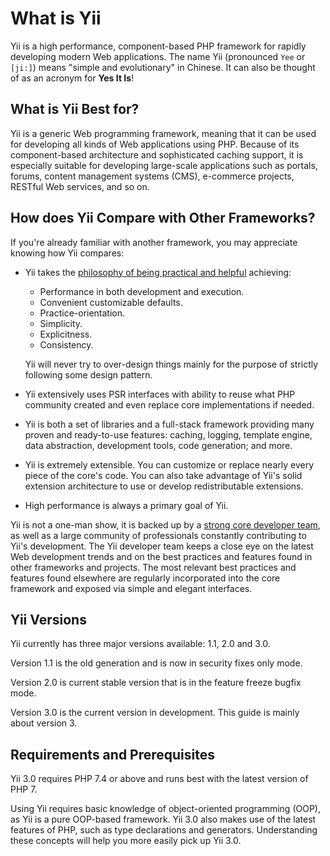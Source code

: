 What is Yii
===========

Yii is a high performance, component-based PHP framework for rapidly developing modern Web applications.
The name Yii (pronounced `Yee` or `[ji:]`) means "simple and evolutionary" in Chinese. It can also
be thought of as an acronym for **Yes It Is**!


What is Yii Best for?
---------------------

Yii is a generic Web programming framework, meaning that it can be used for developing all kinds
of Web applications using PHP. Because of its component-based architecture and sophisticated caching
support, it is especially suitable for developing large-scale applications such as portals, forums, content
management systems (CMS), e-commerce projects, RESTful Web services, and so on.


How does Yii Compare with Other Frameworks?
-------------------------------------------

If you're already familiar with another framework, you may appreciate knowing how Yii compares:

- Yii takes the [philosophy of being practical and helpful](https://github.com/yiisoft/docs/blob/master/001-yii-values.md) achieving:
  - Performance in both development and execution.
  - Convenient customizable defaults.
  - Practice-orientation.
  - Simplicity.
  - Explicitness.
  - Consistency.
  
  Yii will never try to over-design things mainly for the purpose of strictly following
  some design pattern.
- Yii extensively uses PSR interfaces with ability to reuse what PHP community created and even
  replace core implementations if needed.
- Yii is both a set of libraries and a full-stack framework providing many proven and ready-to-use features:
  caching, logging, template engine, data abstraction, development tools, code generation; and more.
- Yii is extremely extensible. You can customize or replace nearly every piece of the core's code. You can also
  take advantage of Yii's solid extension architecture to use or develop redistributable extensions.
- High performance is always a primary goal of Yii.

Yii is not a one-man show, it is backed up by a [strong core developer team](https://www.yiiframework.com/team/), as well as a large community
of professionals constantly contributing to Yii's development. The Yii developer team
keeps a close eye on the latest Web development trends and on the best practices and features
found in other frameworks and projects. The most relevant best practices and features found elsewhere are regularly incorporated into the core framework and exposed
via simple and elegant interfaces.


Yii Versions
------------

Yii currently has three major versions available: 1.1, 2.0 and 3.0.

Version 1.1 is the old generation and is now in security fixes only mode.

Version 2.0 is current stable version that is in the feature freeze bugfix mode.

Version 3.0 is the current version in development. This guide is mainly about version 3.


Requirements and Prerequisites
------------------------------

Yii 3.0 requires PHP 7.4 or above and runs best with the latest version of PHP 7.

Using Yii requires basic knowledge of object-oriented programming (OOP), as Yii is a pure OOP-based framework.
Yii 3.0 also makes use of the latest features of PHP, such as type declarations and generators. Understanding these
concepts will help you more easily pick up Yii 3.0.

